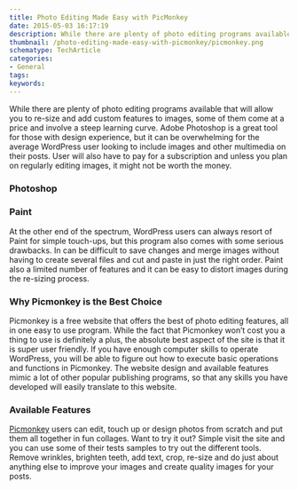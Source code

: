 ```yaml
---
title: Photo Editing Made Easy with PicMonkey
date: 2015-05-03 16:17:19
description: While there are plenty of photo editing programs available that will allow you to re-size and add custom features to images, some of them come at a price and involve a steep learning curve.
thumbnail: /photo-editing-made-easy-with-picmonkey/picmonkey.png
schematype: TechArticle
categories:
- General
tags:
keywords:
---
```


While there are plenty of photo editing programs available that will allow you to re-size and add custom features to images, some of them come at a price and involve a steep learning curve. Adobe Photoshop is a great tool for those with design experience, but it can be overwhelming for the average WordPress user looking to include images and other multimedia on their posts. User will also have to pay for a subscription and unless you plan on regularly editing images, it might not be worth the money.
<!-- more -->
### **Photoshop**

### **Paint**

At the other end of the spectrum, WordPress users can always resort of Paint for simple touch-ups, but this program also comes with some serious drawbacks. In can be difficult to save changes and merge images without having to create several files and cut and paste in just the right order. Paint also a limited number of features and it can be easy to distort images during the re-sizing process.

### **Why Picmonkey is the Best Choice**

Picmonkey is a free website that offers the best of photo editing features, all in one easy to use program. While the fact that Picmonkey won’t cost you a thing to use is definitely a plus, the absolute best aspect of the site is that it is super user friendly. If you have enough computer skills to operate WordPress, you will be able to figure out how to execute basic operations and functions in Picmonkey. The website design and available features mimic a lot of other popular publishing programs, so that any skills you have developed will easily translate to this website.

### **Available Features**

[Picmonkey](https://www.picmonkey.com/) users can edit, touch up or design photos from scratch and put them all together in fun collages. Want to try it out? Simple visit the site and you can use some of their tests samples to try out the different tools. Remove wrinkles, brighten teeth, add text, crop, re-size and do just about anything else to improve your images and create quality images for your posts.
